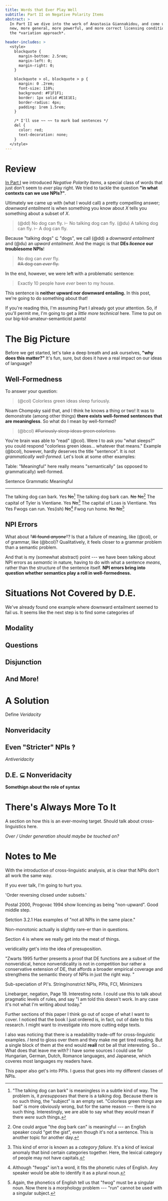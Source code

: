 ```yaml
---
title: Words that Ever Play Well
subtitle: Part II on Negative Polarity Items
abstract: >
  In Part II we dive into the work of Anastasia Giannakidou, and come up with a
  new, more general, more powerful, and more correct licensing condition:
  the *variation approach*.

header-includes: >
  <style>
    blockquote {
      margin-bottom: 2.5rem;
      margin-left: 0;
      margin-right: 0;
    }

    blockquote > ol, blockquote > p {
      margin: 0 .2rem;
      font-size: 110%;
      background: #F1F1F1;
      border: 1px solid #E1E1E1;
      border-radius: 4px;
      padding: 1rem 1.5rem;
    }

    /* I'll use ~~ ~~ to mark bad sentences */
    del {
      color: red;
      text-decoration: none;
    }
  </style>
---
```


Review
======
[In Part I](./2020-01-19-NPI.html) we introduced *Negative Polarity Items*, a
special class of words that just don't seem to *ever* play right. We tried to
tackle the question **"in what contexts can we use NPIs?"**.

Ultimately we came up with (what I would call) a pretty compelling answer;
*downward entailment* is when something you know about $X$ tells you
something about a subset of $X$.

> (@dd) No dog can fly. $\vdash$ No talking dog can fly.
> (@du) A talking dog can fly. $\vdash$ A dog can fly.

Because "talking dogs" $\subseteq$ "dogs", we call (@dd) a *downward
entailment* and (@du) an *upward entailment*. And the magic is that **DEs
*licence* our troublesome NPIs**!

> No dog can *ever* fly.\
> ~~#A dog can *ever* fly.~~

In the end, however, we were left with a problematic sentence:

> Exactly 10 people have *ever* been to my house.

This sentence is **neither upward nor downward entailing.** In this post, we're
going to do something about that!

If you're reading this, I'm assuming Part I already got your attention. So, if
you'll permit me, I'm going to get a *little more technical* here. Time to
put on our big-kid-amateur-semanticist pants!

The Big Picture
===============
Before we get started, let's take a deep breath and ask ourselves, **"why does
this matter?"** It's fun, sure, but does it have a real impact on our ideas
of language?

Well-Formedness
---------------
To answer your question:

> (@col) Colorless green ideas sleep furiously.

Noam Chompsky said that, and I think he knows a thing or two! It was to
demonstrate (among other things) **there exists well-formed sentences that are
meaningless**. So what do I mean by well-formed?

> (@bcol) ~~#Furiously sleep ideas green colorless.~~

You're brain was able to "read" (@col). Were I to ask you "what sleeps?" you
could respond "colorless green ideas... whatever that means." Example (@bcol),
however, hardly deserves the title "sentence". It is not *grammatically
well-formed*. Let's look at some other examples:

Table: "Meaningful" here really means "semantically" (as opposed to
grammatically) well-formed.

Sentence                             Grammatic  Meaningful
-----------------------------------  ---------  -----------------------------
The talking dog can bark.            Yes        ~~No~~[^talkdog]
The talking dog bark can.            ~~No~~     ~~No~~[^almost]
The capital of Tyler is Vientiane.   Yes        ~~No~~[^capital]
The capital of Loas is Vientiane.    Yes        Yes
Fwogs can run.                       Yes(ish)   ~~No~~[^fwogs]
Fwog run home.                       ~~No~~     ~~No~~[^fwog]

[^talkdog]: "The talking dog can bark" is meaningless in a subtle kind of way.
  The problem is, it *presupposes* that there is a talking dog.  Because there
  is no such thing, the "subject" is an empty set.  "Colorless green things are
  bad" is more obviously wrong, but for the same reason --- there is no such
  thing. Interestingly, we are able to say what they *would* mean if there
  *were* such things.

[^almost]: One could argue "the dog bark can" is meaningful --- an English
  speaker could "get the gist", even though it's not a sentence. This is
  another topic for another day.

[^capital]: This kind of error is known as a *category faliure*. It's a kind of
  lexical anomaly that bind certain categories together. Here, the lexical
  category of people may not have capitals.

[^fwogs]: Although "fwogs" isn't a word, it fits the phonetic rules of English.
  Any speaker would be able to identify it as a plural noun.

[^fwog]: Again, the phonetics of English tell us that "fwog" must be a singular
  noun. Now there is a morphology problem --- "run" cannot be used with a
  singular subject.

NPI Errors
----------
What about ~~"#I found *anyone*"~~? Is that a failure of meaning, like (@col),
or of grammar, like (@bcol)? Qualitatively, it feels closer to a grammar
problem than a semantic problem.

And that is my (somewhat abstract) point --- we have been talking about NPI
errors as *semantic* in nature, having to do with what a sentence *means*,
rather than the structure of the sentence itself. **NPI errors bring into
question whether semantics play a roll in well-formedness.**

Situations Not Covered by D.E.
==============================
We've already found one example where downward entailment seemed to fail us. It
seems like the next step is to find some categories of

Modality
--------
Questions
---------
Disjunction
-----------
And More!
---------

A Solution
==========
Define *Veridacity*

Nonveridacity
-------------

Even "Stricter" NPIs &#8253;
---------------------------
*Antiveridacity*

D.E. $\subseteq$ Nonveridacity
-----------------------------

**Somethign about the role of syntax**

There's Always More To It
==========================
A section on how this is an ever-moving target. Should talk about
cross-linguistics here.

*Over / Under generation should maybe be touched on?*

Notes to Me
===========
With the introduction of cross-linguistic analysis, at is clear that NPIs
don't all work the same way.

If you ever talk, I'm going to hurt you.

'Order reversing closed under subsets.'

Postal 2000, Progovac 1994 show licencing as being "non-upward". Good middle
step.

Setction 3.2.1 Has examples of "not all NPIs in the same place."

Non-monotonic actually is slightly rare-er than in questions.

Section 4 is where we really get into the meat of things.

veridicality get's into the idea of presuposition.

"Zwarts 1995 further presents a proof that DE functions are a subset of the
nonveridical, hence nonveridicality is not in competition bur rather a
conservative extension of DE, that affords a broader empirical coverage and
strengthens the semantic theory of NPIs in just the right way. "

Sub-speciation of PI's. String/nonstrict NPIs, PPIs, FCI, Minimizers

Linebarger, negation, Page 19. Interesting note. I could use this to talk about
pragmatic levels of rules, and say "I am told this doesn't work. In any case
it's not what I'm writing about today."

Further sections of this paper I think go out of scope of what I want to cover.
I noticed that the book I just ordered is, in fact, out of date to this
research. I might want to investigate into more cutting edge texts.

I also was noticing that there is a readability trade-off for cross-linguistic
examples. *I* tend to gloss over them and they make me get tired reading. But
a single block of them at the end would **reall** not be all that interesting.
So... What does that leave me with? I have some sources I could use for Hungarian,
German, Dutch, Romance languages, and Japanese, which coveres most languages
my readers have.

This paper also get's into PPIs. I guess that goes into my different classes
of NPIs.

[^Giannakidou]: [Giannakidou, Anastasia.
  (2011)](https://www.researchgate.net/publication/255578263_Negative_and_positive_polarity_items_Variation_licensing_and_compositionality).
  Negative and positive polarity items: Variation, licensing, and
  compositionality. Semantics: An International Handbook of Natural
  Language Meaning.


